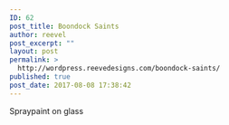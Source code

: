 ```yaml
---
ID: 62
post_title: Boondock Saints
author: reevel
post_excerpt: ""
layout: post
permalink: >
  http://wordpress.reevedesigns.com/boondock-saints/
published: true
post_date: 2017-08-08 17:38:42
---
```

Spraypaint on glass